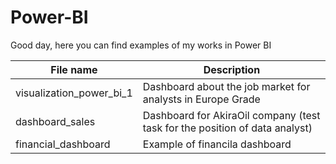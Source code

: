 # Power-BI
Good day, here you can find examples of my works in Power BI

|File name | Description|
|--------- | -----------|
|visualization_power_bi_1 | Dashboard about the job market for analysts in Europe Grade|
|dashboard_sales | Dashboard for AkiraOil company (test task for the position of data analyst)|
|financial_dashboard | Example of financila dashboard|
